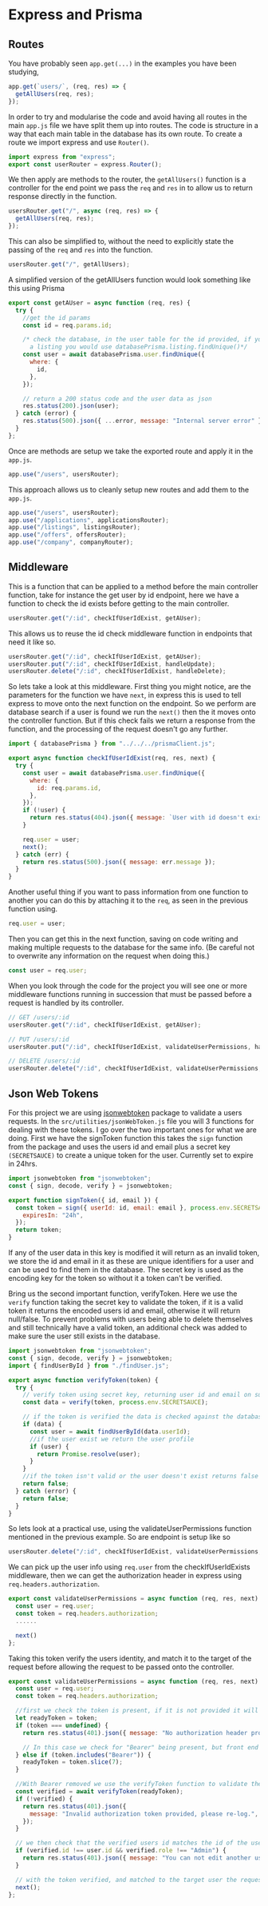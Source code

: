 # Express and Prisma

## Routes

You have probably seen `app.get(...)` in the examples you have been studying,

```js
app.get(`users/`, (req, res) => {
  getAllUsers(req, res);
});
```

In order to try and modularise the code and avoid having all routes in the main `app.js` file we have split them up into routes.
The code is structure in a way that each main table in the database has its own route. To create a route we import express and use `Router()`.

```js
import express from "express";
export const userRouter = express.Router();
```

We then apply are methods to the router, the `getAllUsers()` function is a controller for the end point we pass the `req` and `res` in to allow us to return response directly in the function.

```js
usersRouter.get("/", async (req, res) => {
  getAllUsers(req, res);
});
```

This can also be simplified to, without the need to explicitly state the passing of the `req` and `res` into the function.

```js
usersRouter.get("/", getAllUsers);
```

A simplified version of the getAllUsers function would look something like this using Prisma

```js
export const getAUser = async function (req, res) {
  try {
    //get the id params
    const id = req.params.id;

    /* check the database, in the user table for the id provided, if you were checking for example 
      a listing you would use databasePrisma.listing.findUnique()*/
    const user = await databasePrisma.user.findUnique({
      where: {
        id,
      },
    });

    // return a 200 status code and the user data as json
    res.status(200).json(user);
  } catch (error) {
    res.status(500).json({ ...error, message: "Internal server error" });
  }
};
```

Once are methods are setup we take the exported route and apply it in the `app.js`.

```js
app.use("/users", usersRouter);
```

This approach allows us to cleanly setup new routes and add them to the `app.js`.

```js
app.use("/users", usersRouter);
app.use("/applications", applicationsRouter);
app.use("/listings", listingsRouter);
app.use("/offers", offersRouter);
app.use("/company", companyRouter);
```

## Middleware

This is a function that can be applied to a method before the main controller function, take for instance the get user by id endpoint, here we have a function to check the id exists before getting to the main controller.

```js
usersRouter.get("/:id", checkIfUserIdExist, getAUser);
```

This allows us to reuse the id check middleware function in endpoints that need it like so.

```js
usersRouter.get("/:id", checkIfUserIdExist, getAUser);
usersRouter.put("/:id", checkIfUserIdExist, handleUpdate);
usersRouter.delete("/:id", checkIfUserIdExist, handleDelete);
```

So lets take a look at this middleware. First thing you might notice, are the parameters for the function we have `next`, in express this is used to tell express to move onto the next function on the endpoint. So we perform are database search if a user is found we run the `next()` then the it moves onto the controller function. But if this check fails we return a response from the function, and the processing of the request doesn't go any further.

```js
import { databasePrisma } from "../../../prismaClient.js";

export async function checkIfUserIdExist(req, res, next) {
  try {
    const user = await databasePrisma.user.findUnique({
      where: {
        id: req.params.id,
      },
    });
    if (!user) {
      return res.status(404).json({ message: `User with id doesn't exist.` });
    }

    req.user = user;
    next();
  } catch (err) {
    return res.status(500).json({ message: err.message });
  }
}
```

Another useful thing if you want to pass information from one function to another you can do this by attaching it to the `req`, as seen in the previous function using.

```js
req.user = user;
```

Then you can get this in the next function, saving on code writing and making multiple requests to the database for the same info. (Be careful not to overwrite any information on the request when doing this.)

```js
const user = req.user;
```

When you look through the code for the project you will see one or more middleware functions running in succession that must be passed before a request is handled by its controller.

```js
// GET /users/:id
usersRouter.get("/:id", checkIfUserIdExist, getAUser);

// PUT /users/:id
usersRouter.put("/:id", checkIfUserIdExist, validateUserPermissions, handleUpdate);

// DELETE /users/:id
usersRouter.delete("/:id", checkIfUserIdExist, validateUserPermissions, handleDelete);
```

## Json Web Tokens

For this project we are using [jsonwebtoken](https://www.npmjs.com/package/jsonwebtoken) package to validate a users requests. In the `src/utilities/jsonWebToken.js` file you will 3 functions for dealing with these tokens. I go over the two important ones for what we are doing. First we have the signToken function this takes the `sign` function from the package and uses the users id and email plus a secret key `(SECRETSAUCE)` to create a unique token for the user. Currently set to expire in 24hrs.

```js
import jsonwebtoken from "jsonwebtoken";
const { sign, decode, verify } = jsonwebtoken;

export function signToken({ id, email }) {
  const token = sign({ userId: id, email: email }, process.env.SECRETSAUCE, {
    expiresIn: "24h",
  });
  return token;
}
```

If any of the user data in this key is modified it will return as an invalid token, we store the id and email in it as these are unique identifiers for a user and can be used to find them in the database. The secret key is used as the encoding key for the token so without it a token can't be verified.

Bring us the second important function, verifyToken. Here we use the `verify` function taking the secret key to validate the token, if it is a valid token it returns the encoded users id and email, otherwise it will return null/false. To prevent problems with users being able to delete themselves and still technically have a valid token, an additional check was added to make sure the user still exists in the database.

```js
import jsonwebtoken from "jsonwebtoken";
const { sign, decode, verify } = jsonwebtoken;
import { findUserById } from "./findUser.js";

export async function verifyToken(token) {
  try {
    // verify token using secret key, returning user id and email on success or false on failure
    const data = verify(token, process.env.SECRETSAUCE);

    // if the token is verified the data is checked against the database
    if (data) {
      const user = await findUserById(data.userId);
      //if the user exist we return the user profile
      if (user) {
        return Promise.resolve(user);
      }
    }
    //if the token isn't valid or the user doesn't exist returns false
    return false;
  } catch (error) {
    return false;
  }
}
```

So lets look at a practical use, using the validateUserPermissions function mentioned in the previous example. So are endpoint is setup like so

```js
usersRouter.delete("/:id", checkIfUserIdExist, validateUserPermissions, handleDelete);
```

We can pick up the user info using `req.user` from the checkIfUserIdExists middleware, then we can get the authorization header in express using `req.headers.authorization`.

```js
export const validateUserPermissions = async function (req, res, next) {
  const user = req.user;
  const token = req.headers.authorization;
  ......

  next()
};
```

Taking this token verify the users identity, and match it to the target of the request before allowing the request to be passed onto the controller.

```js
export const validateUserPermissions = async function (req, res, next) {
  const user = req.user;
  const token = req.headers.authorization;

  //first we check the token is present, if it is not provided it will be undefined.
  let readyToken = token;
  if (token === undefined) {
    return res.status(401).json({ message: "No authorization header provided." });

    // In this case we check for "Bearer" being present, but front end was told to add this for all requests.
  } else if (token.includes("Bearer")) {
    readyToken = token.slice(7);
  }

  //With Bearer removed we use the verifyToken function to validate the token, return error message on failure
  const verified = await verifyToken(readyToken);
  if (!verified) {
    return res.status(401).json({
      message: "Invalid authorization token provided, please re-log.",
    });
  }

  // we then check that the verified users id matches the id of the user, with an exception for admins.
  if (verified.id !== user.id && verified.role !== "Admin") {
    return res.status(401).json({ message: "You can not edit another users profile." });
  }

  // with the token verified, and matched to the target user the request can be passed to the controller.
  next();
};
```
